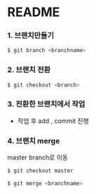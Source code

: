 # README

### 1. 브랜치만들기

```bash
$ git branch <branchname>
```

### 2. 브랜치 전환

```bash
$ git checkout <branch>
```

### 3. 전환한 브랜치에서 작업

- 작업 후 add , commit 진행

### 4. 브랜치 merge

master branch로 이동

```bash
$ git checkout master
```

```bash
$ git merge <branchname>
```



